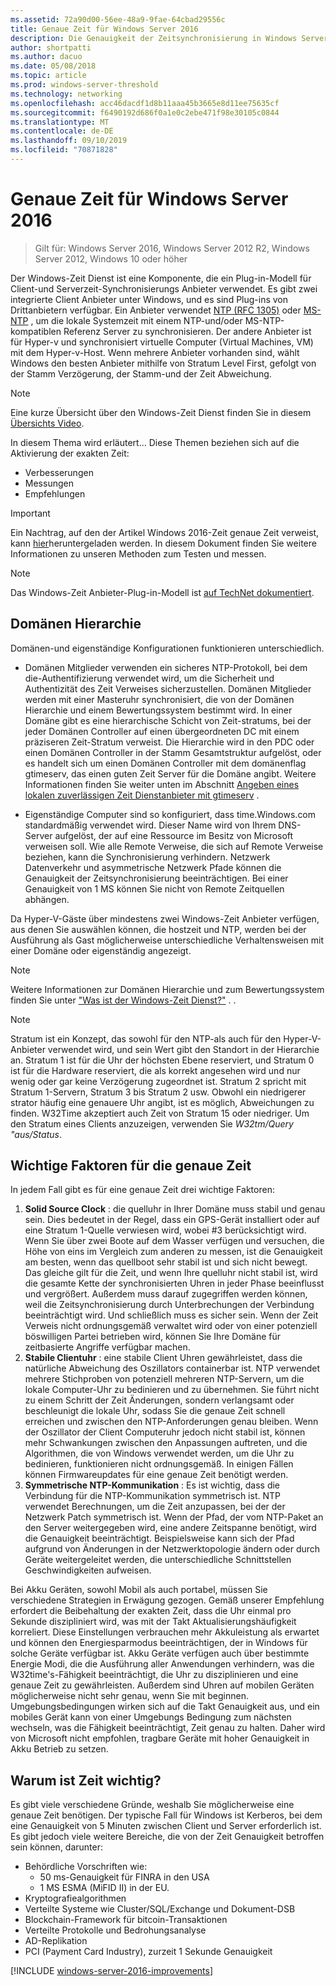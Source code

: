 ```yaml
---
ms.assetid: 72a90d00-56ee-48a9-9fae-64cbad29556c
title: Genaue Zeit für Windows Server 2016
description: Die Genauigkeit der Zeitsynchronisierung in Windows Server 2016 wurde erheblich verbessert, während die NTP-Kompatibilität mit älteren Windows-Versionen vollständig abwärts bleibt.
author: shortpatti
ms.author: dacuo
ms.date: 05/08/2018
ms.topic: article
ms.prod: windows-server-threshold
ms.technology: networking
ms.openlocfilehash: acc46dacdf1d8b11aaa45b3665e8d11ee75635cf
ms.sourcegitcommit: f6490192d686f0a1e0c2ebe471f98e30105c0844
ms.translationtype: MT
ms.contentlocale: de-DE
ms.lasthandoff: 09/10/2019
ms.locfileid: "70871828"
---
```

# <a name="accurate-time-for-windows-server-2016"></a>Genaue Zeit für Windows Server 2016

>Gilt für: Windows Server 2016, Windows Server 2012 R2, Windows Server 2012, Windows 10 oder höher

Der Windows-Zeit Dienst ist eine Komponente, die ein Plug-in-Modell für Client-und Serverzeit-Synchronisierungs Anbieter verwendet.  Es gibt zwei integrierte Client Anbieter unter Windows, und es sind Plug-ins von Drittanbietern verfügbar. Ein Anbieter verwendet [NTP (RFC 1305)](https://tools.ietf.org/html/rfc1305) oder [MS-NTP](https://msdn.microsoft.com/library/cc246877.aspx) , um die lokale Systemzeit mit einem NTP-und/oder MS-NTP-kompatiblen Referenz Server zu synchronisieren. Der andere Anbieter ist für Hyper-v und synchronisiert virtuelle Computer (Virtual Machines, VM) mit dem Hyper-v-Host.  Wenn mehrere Anbieter vorhanden sind, wählt Windows den besten Anbieter mithilfe von Stratum Level First, gefolgt von der Stamm Verzögerung, der Stamm-und der Zeit Abweichung.

> [!NOTE]
> Eine kurze Übersicht über den Windows-Zeit Dienst finden Sie in diesem [Übersichts Video](https://aka.ms/WS2016TimeVideo).

In diesem Thema wird erläutert... Diese Themen beziehen sich auf die Aktivierung der exakten Zeit: 

- Verbesserungen
- Messungen
- Empfehlungen

> [!IMPORTANT]
> Ein Nachtrag, auf den der Artikel Windows 2016-Zeit genaue Zeit verweist, kann [hier](https://windocs.blob.core.windows.net/windocs/WindowsTimeSyncAccuracy_Addendum.pdf)heruntergeladen werden.  In diesem Dokument finden Sie weitere Informationen zu unseren Methoden zum Testen und messen.

> [!NOTE] 
> Das Windows-Zeit Anbieter-Plug-in-Modell ist [auf TechNet dokumentiert](https://msdn.microsoft.com/library/windows/desktop/ms725475%28v=vs.85%29.aspx).

## <a name="domain-hierarchy"></a>Domänen Hierarchie
Domänen-und eigenständige Konfigurationen funktionieren unterschiedlich.

- Domänen Mitglieder verwenden ein sicheres NTP-Protokoll, bei dem die-Authentifizierung verwendet wird, um die Sicherheit und Authentizität des Zeit Verweises sicherzustellen.  Domänen Mitglieder werden mit einer Masteruhr synchronisiert, die von der Domänen Hierarchie und einem Bewertungssystem bestimmt wird.  In einer Domäne gibt es eine hierarchische Schicht von Zeit-stratums, bei der jeder Domänen Controller auf einen übergeordneten DC mit einem präziseren Zeit-Stratum verweist.  Die Hierarchie wird in den PDC oder einen Domänen Controller in der Stamm Gesamtstruktur aufgelöst, oder es handelt sich um einen Domänen Controller mit dem domänenflag gtimeserv, das einen guten Zeit Server für die Domäne angibt.  Weitere Informationen finden Sie weiter unten im Abschnitt [Angeben eines lokalen zuverlässigen Zeit Dienstanbieter mit gtimeserv](#GTIMESERV) .

- Eigenständige Computer sind so konfiguriert, dass time.Windows.com standardmäßig verwendet wird.  Dieser Name wird von Ihrem DNS-Server aufgelöst, der auf eine Ressource im Besitz von Microsoft verweisen soll.  Wie alle Remote Verweise, die sich auf Remote Verweise beziehen, kann die Synchronisierung verhindern.  Netzwerk Datenverkehr und asymmetrische Netzwerk Pfade können die Genauigkeit der Zeitsynchronisierung beeinträchtigen.  Bei einer Genauigkeit von 1 MS können Sie nicht von Remote Zeitquellen abhängen.

Da Hyper-V-Gäste über mindestens zwei Windows-Zeit Anbieter verfügen, aus denen Sie auswählen können, die hostzeit und NTP, werden bei der Ausführung als Gast möglicherweise unterschiedliche Verhaltensweisen mit einer Domäne oder eigenständig angezeigt.

> [!NOTE] 
> Weitere Informationen zur Domänen Hierarchie und zum Bewertungssystem finden Sie unter ["Was ist der Windows-Zeit Dienst?"](https://blogs.msdn.microsoft.com/w32time/2007/07/07/what-is-windows-time-service/) . .

> [!NOTE]
> Stratum ist ein Konzept, das sowohl für den NTP-als auch für den Hyper-V-Anbieter verwendet wird, und sein Wert gibt den Standort in der Hierarchie an.  Stratum 1 ist für die Uhr der höchsten Ebene reserviert, und Stratum 0 ist für die Hardware reserviert, die als korrekt angesehen wird und nur wenig oder gar keine Verzögerung zugeordnet ist.  Stratum 2 spricht mit Stratum 1-Servern, Stratum 3 bis Stratum 2 usw.  Obwohl ein niedrigerer strator häufig eine genauere Uhr angibt, ist es möglich, Abweichungen zu finden.  W32Time akzeptiert auch Zeit von Stratum 15 oder niedriger.  Um den Stratum eines Clients anzuzeigen, verwenden Sie *W32tm/Query "aus/Status*.

## <a name="critical-factors-for-accurate-time"></a>Wichtige Faktoren für die genaue Zeit
In jedem Fall gibt es für eine genaue Zeit drei wichtige Faktoren:

1. **Solid Source Clock** : die quelluhr in Ihrer Domäne muss stabil und genau sein. Dies bedeutet in der Regel, dass ein GPS-Gerät installiert oder auf eine Stratum 1-Quelle verwiesen wird, wobei #3 berücksichtigt wird. Wenn Sie über zwei Boote auf dem Wasser verfügen und versuchen, die Höhe von eins im Vergleich zum anderen zu messen, ist die Genauigkeit am besten, wenn das quellboot sehr stabil ist und sich nicht bewegt. Das gleiche gilt für die Zeit, und wenn Ihre quelluhr nicht stabil ist, wird die gesamte Kette der synchronisierten Uhren in jeder Phase beeinflusst und vergrößert. Außerdem muss darauf zugegriffen werden können, weil die Zeitsynchronisierung durch Unterbrechungen der Verbindung beeinträchtigt wird. Und schließlich muss es sicher sein. Wenn der Zeit Verweis nicht ordnungsgemäß verwaltet wird oder von einer potenziell böswilligen Partei betrieben wird, können Sie Ihre Domäne für zeitbasierte Angriffe verfügbar machen.
2. **Stabile Clientuhr** : eine stabile Client Uhren gewährleistet, dass die natürliche Abweichung des Oszillators containerbar ist.  NTP verwendet mehrere Stichproben von potenziell mehreren NTP-Servern, um die lokale Computer-Uhr zu bedinieren und zu übernehmen.  Sie führt nicht zu einem Schritt der Zeit Änderungen, sondern verlangsamt oder beschleunigt die lokale Uhr, sodass Sie die genaue Zeit schnell erreichen und zwischen den NTP-Anforderungen genau bleiben.  Wenn der Oszillator der Client Computeruhr jedoch nicht stabil ist, können mehr Schwankungen zwischen den Anpassungen auftreten, und die Algorithmen, die von Windows verwendet werden, um die Uhr zu bedinieren, funktionieren nicht ordnungsgemäß.  In einigen Fällen können Firmwareupdates für eine genaue Zeit benötigt werden.
3. **Symmetrische NTP-Kommunikation** : Es ist wichtig, dass die Verbindung für die NTP-Kommunikation symmetrisch ist.  NTP verwendet Berechnungen, um die Zeit anzupassen, bei der der Netzwerk Patch symmetrisch ist.  Wenn der Pfad, der vom NTP-Paket an den Server weitergegeben wird, eine andere Zeitspanne benötigt, wird die Genauigkeit beeinträchtigt.  Beispielsweise kann sich der Pfad aufgrund von Änderungen in der Netzwerktopologie ändern oder durch Geräte weitergeleitet werden, die unterschiedliche Schnittstellen Geschwindigkeiten aufweisen.

Bei Akku Geräten, sowohl Mobil als auch portabel, müssen Sie verschiedene Strategien in Erwägung gezogen.  Gemäß unserer Empfehlung erfordert die Beibehaltung der exakten Zeit, dass die Uhr einmal pro Sekunde diszipliniert wird, was mit der Takt Aktualisierungshäufigkeit korreliert. Diese Einstellungen verbrauchen mehr Akkuleistung als erwartet und können den Energiesparmodus beeinträchtigen, der in Windows für solche Geräte verfügbar ist. Akku Geräte verfügen auch über bestimmte Energie Modi, die die Ausführung aller Anwendungen verhindern, was die W32time's-Fähigkeit beeinträchtigt, die Uhr zu disziplinieren und eine genaue Zeit zu gewährleisten. Außerdem sind Uhren auf mobilen Geräten möglicherweise nicht sehr genau, wenn Sie mit beginnen.  Umgebungsbedingungen wirken sich auf die Takt Genauigkeit aus, und ein mobiles Gerät kann von einer Umgebungs Bedingung zum nächsten wechseln, was die Fähigkeit beeinträchtigt, Zeit genau zu halten.  Daher wird von Microsoft nicht empfohlen, tragbare Geräte mit hoher Genauigkeit in Akku Betrieb zu setzen. 

## <a name="why-is-time-important"></a>Warum ist Zeit wichtig?  
Es gibt viele verschiedene Gründe, weshalb Sie möglicherweise eine genaue Zeit benötigen.  Der typische Fall für Windows ist Kerberos, bei dem eine Genauigkeit von 5 Minuten zwischen Client und Server erforderlich ist.  Es gibt jedoch viele weitere Bereiche, die von der Zeit Genauigkeit betroffen sein können, darunter:


- Behördliche Vorschriften wie:
    - 50 ms-Genauigkeit für FINRA in den USA
    - 1 MS ESMA (MiFID II) in der EU.
- Kryptografiealgorithmen
- Verteilte Systeme wie Cluster/SQL/Exchange und Dokument-DSB
- Blockchain-Framework für bitcoin-Transaktionen
- Verteilte Protokolle und Bedrohungsanalyse 
- AD-Replikation
- PCI (Payment Card Industry), zurzeit 1 Sekunde Genauigkeit



[!INCLUDE [windows-server-2016-improvements](windows-server-2016-improvements.md)]
